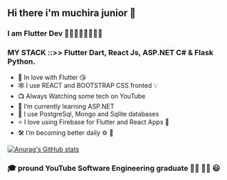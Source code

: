 ## Hi there i'm muchira junior 👋
### I am Flutter Dev 💙💙💙💙💙💙💙💙

### MY STACK ::>> Flutter Dart, React Js, ASP.NET C# & Flask Python.

- 💝 In love with Flutter 😘
- 🕸️ I use REACT and BOOTSTRAP CSS fronted 💡
- 📺 Always Watching some tech on YouTube
- 🌱 I’m currently learning ASP.NET 
- 🎉 I use PostgreSql, Mongo and Sqlite databases
- ⭐ I love using Firebase for Flutter and React Apps 🎈
- 🛠️ I’m  becoming better daily ⚙️ 🦾

[![Anurag's GitHub stats](https://github-readme-stats.vercel.app/api?username=muchirajunior&theme=radical)](https://github.com/anuraghazra/github-readme-stats)

### :mortar_board: pround YouTube Software Engineering graduate :student: :man_factory_worker: :smiley:
